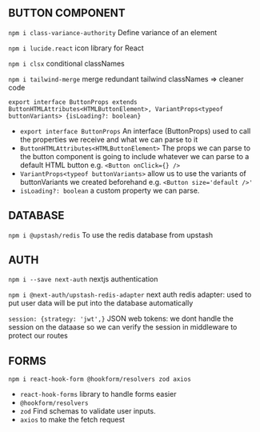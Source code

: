 ## BUTTON COMPONENT
`npm i class-variance-authority`
Define variance of an element

`npm i lucide.react`
icon library for React

`npm i clsx`
conditional classNames

`npm i tailwind-merge`
merge redundant tailwind classNames => cleaner code

`export interface ButtonProps extends ButtonHTMLAttributes<HTMLButtonElement>, VariantProps<typeof buttonVariants> {isLoading?: boolean}`
- `export interface ButtonProps` An interface (ButtonProps) used to call the properties we receive and what we can parse to it
- `ButtonHTMLAttributes<HTMLButtonElement>` The props we can parse to the button component is going to include whatever we can parse to a default HTML button 
    e.g. `<Button onClick={} />`
- `VariantProps<typeof buttonVariants>` allow us to use the variants of buttonVariants we created beforehand e.g. `<Button size='default />'`
- `isLoading?: boolean` a custom property we can parse.

## DATABASE
`npm i @upstash/redis`
To use the redis database from upstash

## AUTH
`npm i --save next-auth` 
nextjs authentication

`npm i @next-auth/upstash-redis-adapter` 
next auth redis adapter: used to put user data will be put into the database automatically

`session: {strategy: 'jwt',}`
JSON web tokens: we dont handle the session on the dataase so we can verify the session in middleware to protect our routes

## FORMS
`npm i react-hook-form @hookform/resolvers zod axios`
- `react-hook-forms` library to handle forms easier
- `@hookform/resolvers`
- `zod` Find schemas to validate user inputs. 
- `axios` to make the fetch request
